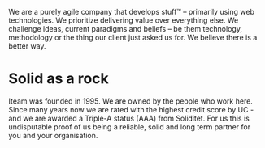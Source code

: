 We are a purely agile company that develops stuff™ – primarily using web technologies. We prioritize delivering value over everything else. We challenge ideas, current paradigms and beliefs – be them technology, methodology or the thing our client just asked us for. We believe there is a better way.

Solid as a rock
===============
Iteam was founded in 1995. We are owned by the people who work here. Since many years now we are rated with the highest credit score by UC - and we are awarded a Triple-A status (AAA) from Soliditet. For us this is undisputable proof of us being a reliable, solid and long term partner for you and your organisation.
